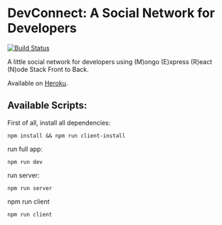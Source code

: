 # DevConnect: A Social Network for Developers

[![Build Status](https://travis-ci.org/paul0vinicius/dev-connect.svg?branch=master)](https://travis-ci.org/paul0vinicius/dev-connect)

A little social network for developers using (M)ongo (E)xpress (R)eact (N)ode Stack Front to Back.

Available on [Heroku](https://dev1-connect.herokuapp.com/).

## Available Scripts:

First of all, install all dependencies:

```
npm install && npm run client-install
```

run full app:

```
npm run dev
```

run server:

```
npm run server
```

npm run client

```
npm run client
```
